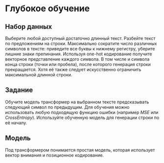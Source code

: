 # Глубокое обучение
## Набор данных

Выберите любой доступный достаточно длинный текст. Разбейте текст по предложениям на строки. Максимально сократите число различных символов в тексте:
приведите все буквы к нижнему регистру, уберите лишние знаки препинания.
Используя one-hot кодирование получите векторное представление каждого символа. В том числе и символа конца строки (точки или пробела),
после которого генерация строки прекращается. Хотя её также следует искусственно ограничить максимальной длинной строки.

## Задание
Обучите модель трансформер на выбранном тексте предсказывать следующий символ по предыдущим. Для обучения можно использовать
любую подходящую функцию ошибки (например *MSE* или *CrossEntropy*). Используйте обученную модель для генерации строки по её началу.

## Модель
Под трансформером понимается простая модель, которая использует вектор внимания и позиционное кодирование.
